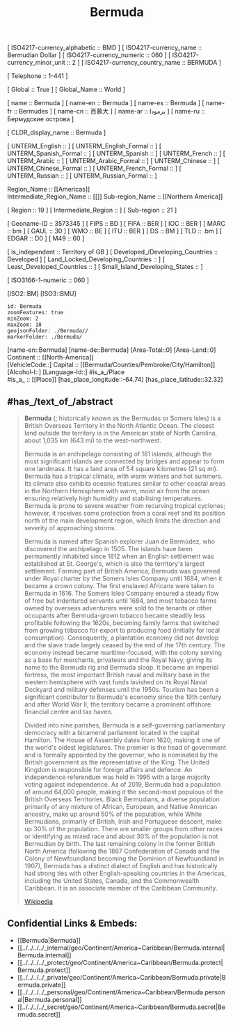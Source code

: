 ﻿---
location:
- 32.32
- -64.74
type: Country
tags:
- geo/Country
SpocWebEntityId: 26850
isDeleted: false
confidential: public
license: "CC BY-SA 4.0"
isReadOnly: false
source: "https://datahub.io/core/country-codes"
cssclasses:
- Country
publish: true
title: Bermuda
linkTitle: 
keywords: 
layout: 
draft: false
publishDate: 
expiryDate: 
aliases:
- Bermuda
- Bermudes
- برمودا
- 百慕大
- "Бермудские острова"
Languages:
- en-BM
- pt
has_id_wikidata: Q23635
contains_the_administrative_territorial_entity:
- "[[_Standards/WikiData/WD~Sandys Parish,121782]]"
- "[[_Standards/WikiData/WD~Hamilton Parish,289876]]"
- "[[_Standards/WikiData/WD~Devonshire Parish,1207018]]"
- "[[_Standards/WikiData/WD~Southampton Parish,1323054]]"
- "[[_Standards/WikiData/WD~Warwick Parish,1468860]]"
- "[[_Standards/WikiData/WD~St. George's Parish,1521745]]"
- "[[_Standards/WikiData/WD~Smith's Parish,1735847]]"
- "[[_Standards/WikiData/WD~Pembroke Parish,1756036]]"
- '[[_Standards/WikiData/WD~Paget,2046204]]'
- "[[_Standards/WikiData/WD~St. George's,28063]]"
- '[[_Standards/WikiData/WD~Hamilton,30985]]'
flag: "[[_Standards/WikiData/WD~flag of Bermuda,190064]]"
different_from: '[[_Standards/WikiData/WD~Barbuda,238752]]'
coat_of_arms: "[[_Standards/WikiData/WD~Coat of arms of Bermuda,369400]]"
emergency_phone_number: '[[_Standards/WikiData/WD~911,533806]]'
described_by_source:
- "[[_Standards/WikiData/WD~Brockhaus and Efron Encyclopedic Dictionary,602358]]"
- "[[_Standards/WikiData/WD~Encyclopædia Britannica 11th edition,867541]]"
- "[[_Standards/WikiData/WD~The Nuttall Encyclopædia,3181656]]"
- "[[_Standards/WikiData/WD~Pax Leksikon,3351707]]"
- "[[_Standards/WikiData/WD~Granat Encyclopedic Dictionary,4532138]]"
- "[[_Standards/WikiData/WD~Collier's New Encyclopedia, 1921,19047539]]"
- "[[_Standards/WikiData/WD~Small Brockhaus and Efron Encyclopedic Dictionary,19180675]]"
- "[[_Standards/WikiData/WD~Meyers Konversations-Lexikon, 4th edition (1885–1890),19219752]]"
- "[[_Standards/WikiData/WD~Great Soviet Encyclopedia (1926–1947),20078554]]"
- "[[_Standards/WikiData/WD~Desktop Encyclopedic Dictionary,63284758]]"
member_of: "[[_Standards/WikiData/WD~World Customs Organization,605326]]"
part_of:
- '[[_Standards/WikiData/WD~Caribbean,664609]]'
- "[[_Standards/WikiData/WD~European Union tax haven blacklist,66458647]]"
separated_from: "[[_Standards/WikiData/WD~Colony of Virginia,1070529]]"
instance_of:
- "[[_Standards/WikiData/WD~island group,1402592]]"
- '[[_Standards/WikiData/WD~archipelago,33837]]'
- "[[_Standards/WikiData/WD~British overseas territories,46395]]"
- "[[_Standards/WikiData/WD~administrative territorial entity,56061]]"
central_bank: "[[_Standards/WikiData/WD~Bermuda Monetary Authority,1774433]]"
named_after: "[[_Standards/WikiData/WD~Juan de Bermúdez,2551899]]"
geography_of_topic: "[[_Standards/WikiData/WD~geography of Bermuda,3123411]]"
demographics_of_topic: "[[_Standards/WikiData/WD~demographics of Bermuda,3301947]]"
economy_of_topic: "[[_Standards/WikiData/WD~economy of Bermuda,3320693]]"
Wikimedia_outline: '[[_Standards/WikiData/WD~تاا,7112202]]'
legislative_body: "[[_Standards/WikiData/WD~Parliament of Bermuda,7138929]]"
driving_side: '[[_Standards/WikiData/WD~left,13196750]]'
topic_s_main_Wikimedia_portal: '[[_Standards/WikiData/WD~Portal_Bermuda,13375879]]'
head_of_state: "[[_Standards/WikiData/WD~John Rankin,15429094]]"
electrical_plug_type:
- "[[_Standards/WikiData/WD~NEMA 1-15,24288454]]"
- "[[_Standards/WikiData/WD~NEMA 5-15,24288456]]"
head_of_government: "[[_Standards/WikiData/WD~E. David Burt,33120852]]"
office_held_by_head_of_government: "[[_Standards/WikiData/WD~Premier of Bermuda,56611785]]"
open_data_portal: '[[_Standards/WikiData/WD~bermuda.io,97024956]]'
executive_body: "[[_Standards/WikiData/WD~Cabinet of Bermuda,107979988]]"
highest_judicial_authority: "[[_Standards/WikiData/WD~Supreme Court of Bermuda,113006163]]"
main_regulatory_text: "[[_Standards/WikiData/WD~Constitution of Bermuda,131425450]]"
inception: "1612-01-01T00:00:00Z"
official_website: "https://www.gov.bm/"
image: "http://commons.wikimedia.org/wiki/Special:FilePath/ISS017-E-10695%20-%20View%20of%20Bermuda.jpg"
demonym:
- Beirmiúdach
- bermudan
- bermudês
- Bermudian
- Bermudan
- bermudano
- Bermudien
- ברמודי
- ברמודית
- bermudiana
- bermudiane
- bermudiani
- bermudiano
MeSH_tree_code: Z01.639.040.390
language_used: '[[_Standards/WikiData/WD~English,1860]]'
official_language: '[[_Standards/WikiData/WD~English,1860]]'
located_in_time_zone: '[[_Standards/WikiData/WD~UTC−04_00,5762]]'
capital: '[[_Standards/WikiData/WD~Hamilton,30985]]'
diplomatic_relation: "[[_Standards/WikiData/WD~United States,30]]"
continent: "[[_Standards/WikiData/WD~North America,49]]"
country: "[[_Standards/WikiData/WD~United Kingdom,145]]"
mains_voltage: 120
age_of_majority: 18
elevation_above_sea_level: 25
area: 53
total_fertility_rate: 1.63
anthem: "[[_Standards/WikiData/WD~God Save the King,40807]]"
top_level_Internet_domain: '[[_Standards/WikiData/WD~.bm,41028]]'
basic_form_of_government:
- "[[_Standards/WikiData/WD~constitutional monarchy,41614]]"
- "[[_Standards/WikiData/WD~British overseas territories,46395]]"
located_in_the_administrative_territorial_entity: "[[_Standards/WikiData/WD~British overseas territories,46395]]"
number_of_out_of_school_children: 2022
maritime_identification_digits: 310
FIPS_10_4_countries_and_regions_: BD
INSEE_countries_and_foreign_territories_code: 99425
ISO_3166_1_alpha_2_code: BM
WIPO_ST_3: BM
IAB_code: 1252
motto_text:
- "Quo Fata Ferunt"
- "Каквото съдбата донесе"
- "Whither the Fates carry (us)"
official_name:
- Bermudy
- Bermuda
short_name: "\U0001F1E7\U0001F1F2"
population: 65024
nominal_GDP:
- 7127200000
- 7550500000
flag_image: "http://commons.wikimedia.org/wiki/Special:FilePath/Flag%20of%20Bermuda.svg"
Unicode_character: "\U0001F1E7\U0001F1F2"
ISO_3166_1_numeric_code: 060
M49_code: 060
IOC_country_code: BER
native_label: Bermuda
OmegaWiki_Defined_Meaning: 615978
ISO_3166_1_alpha_3_code: BMU
PM20_geo_code: E11
life_expectancy: 81.22707
coordinate_location: "Point(-64.74 32.32)"
geoshape: "http://commons.wikimedia.org/data/main/Data:Bermuda.map"
page_banner: "http://commons.wikimedia.org/wiki/Special:FilePath/Bermuda%20WV%20banner.jpg"
coat_of_arms_image: "http://commons.wikimedia.org/wiki/Special:FilePath/Coat%20of%20arms%20of%20Bermuda.svg"
locator_map_image: "http://commons.wikimedia.org/wiki/Special:FilePath/United%20Kingdom%20on%20the%20globe%20%28Bermuda%20special%29%20%28Americas%20centered%29.svg"
country_calling_code: +1441
U_S_National_Archives_Identifier: 10044636
Dewey_Decimal_Classification: 2--7299
Commons_gallery: "Atlas of Bermuda"
GitHub_topic: bermuda
subreddit: bermuda
Commons_category: Bermuda
UMLS_CUI: C0005126
---

[	ISO4217-currency_alphabetic	 :: BMD ] 
[	ISO4217-currency_name	 :: Bermudian Dollar ] 
[	ISO4217-currency_numeric	 :: 060 ] 
[	ISO4217-currency_minor_unit	 :: 2 ] 
[	ISO4217-currency_country_name	 :: BERMUDA ] 

[	Telephone	 :: 1-441 ] 

[	Global	 :: True ] 
[	Global_Name	 :: World ] 

[	name	 :: Bermuda ] 
[	name-en	 :: Bermuda ] 
[	name-es	 :: Bermuda ] 
[	name-fr	 :: Bermudes ] 
[	name-cn	 :: 百慕大 ] 
[	name-ar	 :: برمودا ] 
[	name-ru	 :: Бермудские острова ] 

[	CLDR_display_name	 :: Bermuda ] 

[	UNTERM_English	 ::  ] 
[	UNTERM_English_Formal	 ::  ] 
[	UNTERM_Spanish_Formal	 ::  ] 
[	UNTERM_Spanish	 ::  ] 
[	UNTERM_French	 ::  ] 
[	UNTERM_Arabic	 ::  ] 
[	UNTERM_Arabic_Formal	 ::  ] 
[	UNTERM_Chinese	 ::  ] 
[	UNTERM_Chinese_Formal	 ::  ] 
[	UNTERM_French_Formal	 ::  ] 
[	UNTERM_Russian	 ::  ] 
[	UNTERM_Russian_Formal	 ::  ] 

Region_Name ::  [[Americas]]  
Intermediate_Region_Name ::  [[]] 
Sub-region_Name ::  [[Northern America]] 

[	Region	 :: 19 ] 
[	Intermediate_Region	 ::  ] 
[	Sub-region	 :: 21 ] 

[	Geoname-ID	 :: 3573345 ] 
[	FIPS	 :: BD ] 
[	FIFA	 :: BER ] 
[	IOC	 :: BER ] 
[	MARC	 :: bm ] 
[	GAUL	 :: 30 ] 
[	WMO	 :: BE ] 
[	ITU	 :: BER ] 
[	DS	 :: BM ] 
[	TLD	 :: .bm ] 
[	EDGAR	 :: D0 ] 
[	M49	 :: 60 ] 

[	is_independent	 :: Territory of GB ] 
[	Developed_/Developing_Countries	 :: Developed ] 
[	Land_Locked_Developing_Countries	 ::  ] 
[	Least_Developed_Countries	 ::  ] 
[	Small_Island_Developing_States	 ::  ] 

[	ISO3166-1-numeric	 :: 060 ] 

[ISO2::BM] 
[ISO3::BMU] 

```leaflet
id: Bermuda
zoomFeatures: true 
minZoom: 2 
maxZoom: 18
geojsonFolder: ./Bermuda//
markerFolder: ./Bermuda/
```

[name-en::Bermuda] 
[name-de::Bermuda] 
[Area-Total::0] 
[Area-Land::0] 
Continent :: [[North-America]]  
[VehicleCode::] 
Capital :: [[Bermuda/Counties/Pembroke/City/Hamilton]]  
[Alcohol-l::] 
[Language-Id::] 
#is_a_/Place  
#is_a_ :: [[Place]] 
[has_place_longitude::-64.74] 
[has_place_latitude::32.32] 


## #has_/text_of_/abstract 

> **Bermuda** (; historically known as the Bermudas or Somers Isles) 
> is a British Overseas Territory in the North Atlantic Ocean. 
> The closest land outside the territory is in the American state of North Carolina, 
> about 1,035 km (643 mi) to the west-northwest.
>
> Bermuda is an archipelago consisting of 181 islands, although the most significant islands are connected by bridges and appear to form one landmass. It has a land area of 54 square kilometres (21 sq mi). Bermuda has a tropical climate, with warm winters and hot summers. Its climate also exhibits oceanic features similar to other coastal areas in the Northern Hemisphere with warm, moist air from the ocean ensuring relatively high humidity and stabilising temperatures. Bermuda is prone to severe weather from recurving tropical cyclones; however, it receives some protection from a coral reef and its position north of the main development region, which limits the direction and severity of approaching storms.
>
> Bermuda is named after Spanish explorer Juan de Bermúdez, who discovered the archipelago in 1505. The islands have been permanently inhabited since 1612 when an English settlement was established at St. George's, which is also the territory's largest settlement. Forming part of British America, Bermuda was governed under Royal charter by the Somers Isles Company until 1684, when it became a crown colony. The first enslaved Africans were taken to Bermuda in 1616. The Somers Isles Company ensured a steady flow of free but indentured servants until 1684, and most tobacco farms owned by overseas adventurers were sold to the tenants or other occupants after Bermuda-grown tobacco became steadily less profitable following the 1620s, becoming family farms that switched from growing tobacco for export to producing food (initially for local consumption). Consequently, a plantation economy did not develop and the slave trade largely ceased by the end of the 17th century. The economy instead became maritime-focused, with the colony serving as a base for merchants, privateers and the Royal Navy, giving its name to the Bermuda rig and Bermuda sloop. It became an imperial fortress, the most important British naval and military base in the western hemisphere with vast funds lavished on its Royal Naval Dockyard and military defenses until the 1950s. Tourism has been a significant contributor to Bermuda's economy since the 19th century and after World War II, the territory became a prominent offshore financial centre and tax haven.
>
> Divided into nine parishes, Bermuda is a self-governing parliamentary democracy with a bicameral parliament located in the capital Hamilton. The House of Assembly dates from 1620, making it one of the world's oldest legislatures. The premier is the head of government and is formally appointed by the governor, who is nominated by the British government as the representative of the King. The United Kingdom is responsible for foreign affairs and defence. An independence referendum was held in 1995 with a large majority voting against independence. As of 2019, Bermuda had a population of around 64,000 people, making it the second-most populous of the British Overseas Territories. Black Bermudians, a diverse population primarily of any mixture of African, European, and Native American ancestry, make up around 50% of the population, while White Bermudians, primarily of British, Irish and Portuguese descent, make up 30% of the population. There are smaller groups from other races or identifying as mixed race and about 30% of the population is not Bermudian by birth. The last remaining colony in the former British North America (following the 1867 Confederation of Canada and the Colony of Newfoundland becoming the Dominion of Newfoundland in 1907), Bermuda has a distinct dialect of English and has historically had strong ties with other English-speaking countries in the Americas, including the United States, Canada, and the Commonwealth Caribbean. It is an associate member of the Caribbean Community.
>
> [Wikipedia](https://en.wikipedia.org/wiki/Bermuda)

## Confidential Links & Embeds: 
- [[Bermuda|Bermuda]] 
- [[../../../../_internal/geo/Continent/America~Caribbean/Bermuda.internal|Bermuda.internal]] 
- [[../../../../_protect/geo/Continent/America~Caribbean/Bermuda.protect|Bermuda.protect]] 
- [[../../../../_private/geo/Continent/America~Caribbean/Bermuda.private|Bermuda.private]] 
- [[../../../../_personal/geo/Continent/America~Caribbean/Bermuda.personal|Bermuda.personal]] 
- [[../../../../_secret/geo/Continent/America~Caribbean/Bermuda.secret|Bermuda.secret]] 
